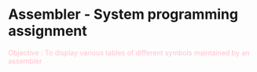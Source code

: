 # Assembler  - System programming assignment


<span style="color:pink"> Objective : To display various tables of different symbols maintained by an assembler </span>
